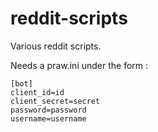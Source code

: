 # reddit-scripts

Various reddit scripts.

Needs a praw.ini under the form :

```
[bot]
client_id=id
client_secret=secret
password=password
username=username
```
